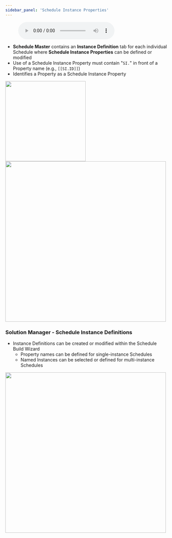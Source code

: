 ```yaml
---
sidebar_panel: 'Schedule Instance Properties'
---
```


<figure>
    <audio
        controls
        src="audiobasic/ScheduleInstanceProperties.mp3">
            Your browser does not support the
            <code>audio</code> element.
    </audio>
</figure>

* **Schedule Master** contains an **Instance Definition** tab for each individual Schedule where **Schedule Instance Properties** can be defined or modified
* Use of a Schedule Instance Property must contain "```SI.```" in front of a Property name (e.g., ```[[SI.ID]]```)  
* Identifies a Property as a Schedule Instance Property

<a href="imgbasic/340.png" target="_blank"><img src="imgbasic/340.png" width="250"></img></a>  
<a href="imgbasic/341.png" target="_blank"><img src="imgbasic/341.png" width="500"></img></a>

### Solution Manager - Schedule Instance Definitions

* Instance Definitions can be created or modified within the Schedule Build Wizard
    * Property names can be defined for single-instance Schedules
    * Named Instances can be selected or defined for multi-instance Schedules

<a href="imgbasic/342.png" target="_blank"><img src="imgbasic/342.png" width="500"></img></a>